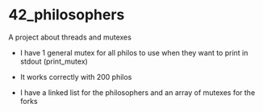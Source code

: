 # 42_philosophers
A project about threads and mutexes

- I have 1 general mutex for all philos to use when they want to print in stdout (print_mutex)

- It works correctly with 200 philos

- I have a linked list for the philosophers and an array of mutexes for the forks
